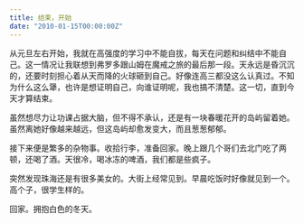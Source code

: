 ```yaml
---
title: 结束，开始
date: "2010-01-15T00:00:00Z"
---
```


从元旦左右开始，我就在高强度的学习中不能自拔，每天在问题和纠结中不能自己。这一情况让我联想到弗罗多跟山姆在魔戒之旅的最后那一段。天永远是昏沉沉的，还要时刻担心着从天而降的火球砸到自己。好像连高三都没这么认真过。不知为什么这么犟，也许是想证明自己，向谁证明呢，我也搞不清楚。这一切，直到今天才算结束。

虽然想尽力让功课占据大脑，但不得不承认，还是有一块春暖花开的岛屿留着她。虽然离她好像越来越远，但这岛屿却愈发变大，而且葱葱郁郁。

接下来便是繁多的杂物事。收拾行李，准备回家。晚上跟几个哥们去北门吃了两顿，还喝了酒。天很冷，喝冰冻的啤酒，我们都是些疯子。

突然发现珠海还是有很多美女的。大街上经常见到。早晨吃饭时好像就见到一个。高个子，很学生样的。

回家。拥抱白色的冬天。
